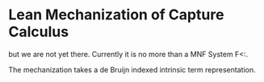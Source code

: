# Lean Mechanization of Capture Calculus

but we are not yet there. Currently it is no more than a MNF System F<:.

The mechanization takes a de Bruijn indexed intrinsic term representation.

